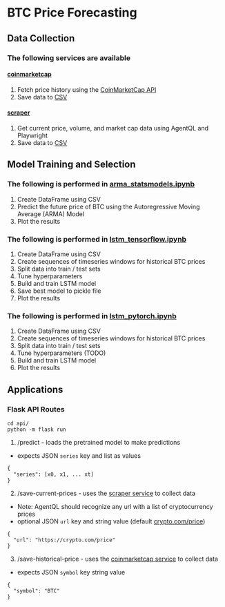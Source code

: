 # BTC Price Forecasting

## Data Collection
### The following services are available

#### [coinmarketcap](./services/coinmarketcap.py)

1. Fetch price history using the [CoinMarketCap API](https://coinmarketcap.com/api/)  
2. Save data to [CSV](./data/quotes_BTC.csv)

#### [scraper](./services/scraper.py)

1. Get current price, volume, and market cap data using AgentQL and Playwright  
2. Save data to [CSV](./data/price_data.csv)

## Model Training and Selection
### The following is performed in [arma_statsmodels.ipynb](./notebooks/arma_statsmodels.ipynb)

1. Create DataFrame using CSV  
2. Predict the future price of BTC using the Autoregressive Moving Average (ARMA) Model  
3. Plot the results

### The following is performed in [lstm_tensorflow.ipynb](./notebooks/lstm_tensorflow.ipynb)

1. Create DataFrame using CSV  
2. Create sequences of timeseries windows for historical BTC prices  
3. Split data into train / test sets  
4. Tune hyperparameters  
5. Build and train LSTM model  
6. Save best model to pickle file  
7. Plot the results

### The following is performed in [lstm_pytorch.ipynb](./notebooks/lstm_pytorch.ipynb)

1. Create DataFrame using CSV  
2. Create sequences of timeseries windows for historical BTC prices  
3. Split data into train / test sets  
4. Tune hyperparameters (TODO)  
5. Build and train LSTM model  
6. Plot the results

## Applications
### Flask API Routes

```
cd api/
python -m flask run
```

1. /predict - loads the pretrained model to make predictions  
- expects JSON `series` key and list as values
```
{
  "series": [x0, x1, ... xt]
}
```

2. /save-current-prices - uses the [scraper service](#scraper) to collect data  
- Note: AgentQL should recognize any url with a list of cryptocurrency prices
- optional JSON `url` key and string value (default [crypto.com/price](https://crypto.com/price))
```
{
  "url": "https://crypto.com/price"
}
```

3. /save-historical-price - uses the [coinmarketcap service](#coinmarketcap) to collect data  
- expects JSON `symbol` key string value
```
{
  "symbol": "BTC"
}
```
